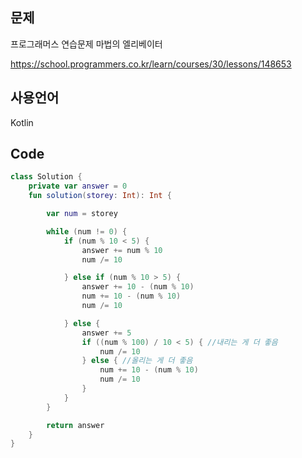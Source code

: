
## 문제
프로그래머스 연습문제 마법의 엘리베이터

https://school.programmers.co.kr/learn/courses/30/lessons/148653


## 사용언어 
Kotlin


## Code
``` kotlin
class Solution {
    private var answer = 0
    fun solution(storey: Int): Int {

        var num = storey

        while (num != 0) {
            if (num % 10 < 5) {
                answer += num % 10
                num /= 10

            } else if (num % 10 > 5) {
                answer += 10 - (num % 10)
                num += 10 - (num % 10)
                num /= 10

            } else {
                answer += 5
                if ((num % 100) / 10 < 5) { //내리는 게 더 좋음
                    num /= 10
                } else { //올리는 게 더 좋음
                    num += 10 - (num % 10)
                    num /= 10
                }
            }
        }

        return answer
    }
}

```
